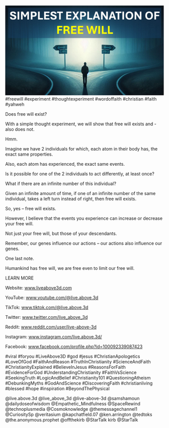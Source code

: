 ![Video cover image](./cover.jpg)
#freewill #experiment #thoughtexperiment #wordoffaith #christian #faith #yahweh

Does free will exist?

With a simple thought experiment, we will show that free will exists and - also does not.

Hmm.

Imagine we have 2 individuals for which, each atom in their body has, the exact same properties. 

Also, each atom has experienced, the exact same events.

Is it possible for one of the 2 individuals to act differently, at least once?

What if there are an infinite number of this individual?

Given an infinite amount of time, if one of an infinite number of the same individual, takes a left turn instead of right, then free will exists.

So, yes – free will exists.

However, I believe that the events you experience can increase or decrease your free will.

Not just your free will, but those of your descendants.

Remember, our genes influence our actions – our actions also influence our genes.

One last note.

Humankind has free will, we are free even to limit our free will.


LEARN MORE

Website: www.liveabove3d.com

YouTube: www.youtube.com/@live.above.3d

TikTok: www.tiktok.com/@live.above.3d

Twitter: www.twitter.com/live_above_3d

Reddit: www.reddit.com/user/live-above-3d

Instagram: www.instagram.com/live.above.3d/

Facebook: www.facebook.com/profile.php?id=100092339087423

#viral #foryou #LiveAbove3D #god #jesus #ChristianApologetics #LoveOfGod #FaithAndReason #TruthInChristianity #ScienceAndFaith #ChristianityExplained #BelieveInJesus #ReasonsForFaith #EvidenceForGod #UnderstandingChristianity #FaithVsScience #SeekingTruth #LogicAndBelief #Christianity101 #QuestioningAtheism #DebunkingMyths #GodAndScience #DiscoveringFaith #christianliving #blessed #hope #inspiration #BeyondThePhysical

@live.above.3d @live_above_3d @live-above-3d @samshamoun @dailydoseofwisdom @Empathetic_Mindfulness @SpaceRewind @technoplusmedia @Cosmoknowledge @themessagechannel1 @CuriositySp @veritasium @kapchatfield.07 @ken.arrington @tedtoks @the.anonymous.prophet @offthekirb @StarTalk
kirb @StarTalk
